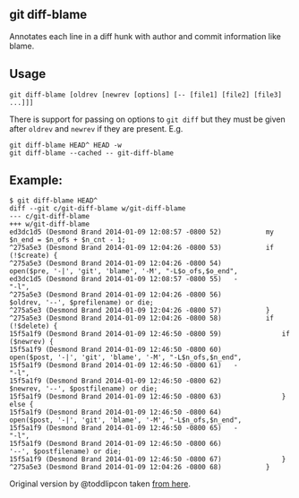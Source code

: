 ## git diff-blame

Annotates each line in a diff hunk with author and commit information like blame.

## Usage

```shell
git diff-blame [oldrev [newrev [options] [-- [file1] [file2] [file3] ...]]]
```

There is support for passing on options to `git diff` but they must be given
after `oldrev` and `newrev` if they are present. E.g.

```shell
git diff-blame HEAD^ HEAD -w
git diff-blame --cached -- git-diff-blame
```

## Example:

    $ git diff-blame HEAD^
    diff --git c/git-diff-blame w/git-diff-blame
    --- c/git-diff-blame
    +++ w/git-diff-blame
    ed3dc1d5 (Desmond Brand 2014-01-09 12:08:57 -0800 52)           my $n_end = $n_ofs + $n_cnt - 1;
    ^275a5e3 (Desmond Brand 2014-01-09 12:04:26 -0800 53)           if (!$create) {
    ^275a5e3 (Desmond Brand 2014-01-09 12:04:26 -0800 54)               open($pre, '-|', 'git', 'blame', '-M', "-L$o_ofs,$o_end",
    ed3dc1d5 (Desmond Brand 2014-01-09 12:08:57 -0800 55)   -                "-l",
    ^275a5e3 (Desmond Brand 2014-01-09 12:04:26 -0800 56)                    $oldrev, '--', $prefilename) or die;
    ^275a5e3 (Desmond Brand 2014-01-09 12:04:26 -0800 57)           }
    ^275a5e3 (Desmond Brand 2014-01-09 12:04:26 -0800 58)           if (!$delete) {
    15f5a1f9 (Desmond Brand 2014-01-09 12:46:50 -0800 59)               if ($newrev) {
    15f5a1f9 (Desmond Brand 2014-01-09 12:46:50 -0800 60)                   open($post, '-|', 'git', 'blame', '-M', "-L$n_ofs,$n_end",
    15f5a1f9 (Desmond Brand 2014-01-09 12:46:50 -0800 61)   -                    "-l",
    15f5a1f9 (Desmond Brand 2014-01-09 12:46:50 -0800 62)                        $newrev, '--', $postfilename) or die;
    15f5a1f9 (Desmond Brand 2014-01-09 12:46:50 -0800 63)               } else {
    15f5a1f9 (Desmond Brand 2014-01-09 12:46:50 -0800 64)                   open($post, '-|', 'git', 'blame', '-M', "-L$n_ofs,$n_end",
    15f5a1f9 (Desmond Brand 2014-01-09 12:46:50 -0800 65)   -                    "-l",
    15f5a1f9 (Desmond Brand 2014-01-09 12:46:50 -0800 66)                        '--', $postfilename) or die;
    15f5a1f9 (Desmond Brand 2014-01-09 12:46:50 -0800 67)               }
    ^275a5e3 (Desmond Brand 2014-01-09 12:04:26 -0800 68)           }

Original version by @toddlipcon taken [from here](https://github.com/toddlipcon/tlipcon-bin/blob/master/git-diff-blame).
